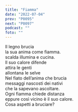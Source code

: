 ```yaml
---
title: "Fiamma"
date: "2022-07-04"
prev: "P0095"
next: "P0097"
podcast: ""
foto: ""
---
```


Il legno brucia  
la sua anima come fiamma.  
scalda illumina e cucina.  
Il suo calore difende  
attira le genti  
allontana le selve  
Nel fiato dell’anima che brucia  
messaggi nascosti dei nativi  
che la sapevano ascoltare.  
Ogni fiamma chiede distanza  
eppure così vicino è il suo calore.   
Cosa aspetti a bruciare?
